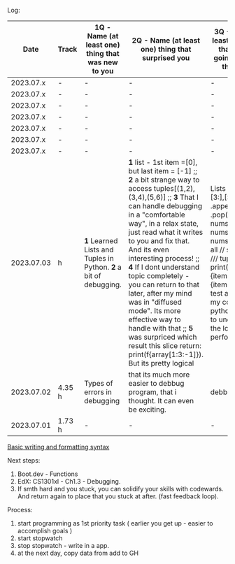 Log: 

| Date          | Track | 1Q - Name (at least one) thing that was new to you  | 2Q - Name (at least one) thing that surprised you | 3Q - Name (at least one) thing that you are going to use in the future | Comment |
| ------------- | ------------- | ------------- | ------------- | ------------- | ------------- |
| 2023.07.x  | - | - | - | - | - |
| 2023.07.x  | - | - | - | - | - |
| 2023.07.x  | - | - | - | - | - |
| 2023.07.x  | - | - | - | - | - |
| 2023.07.x  | - | - | - | - | - |
| 2023.07.x  | - | - | - | - | - |
| 2023.07.x  | - | - | - | - | - |
| 2023.07.03 |  h | **1**  Learned Lists and Tuples in Python.  **2**  a bit of debugging. | **1** list - 1st item =[0], but last item = [-1] ;; **2** a bit strange way to access tuples[(1,2),(3,4),(5,6)] ;; **3** That I can handle debugging in a "comfortable way", in a relax state, just read what it writes to you and fix that. And its even interesting process! ;; **4** If I dont understand topic completely - you can return to that later, after my mind was in "diffused mode". Its more effective way to handle with that ;; **5** was surpriced which result this slice return: print(f{array[1:3:-1]}). But its pretty logical| Lists - index[:3],[3:],[:-1]/ .append() / .pop() / del nums[1], del nums[1:3], del nums [:] -delete all // slice [::-1] /// tuple print(f"1:{items[0]}{items[1]} // **2**  test and debbug my code at pythontutor.com/ to understand the logic code perform| +2 hours in gym, where my mind went into "diffuced mode" and helped to figure out for "slice" of array[1:5:2] works **2** heard cool thing that programming is like videogames with community and escapism, but you can just code +1 hour without guilty pleasure feeling (3 steps from gaming to coding)[https://www.youtube.com/watch?v=jclr0N6mvUI&list=LL&index=3&ab_channel=bigboxSWE]|
| 2023.07.02 | 4.35 h | Types of errors in debugging | that its much more easier to debbug program, that i thought. It can even be exciting. | debbugning | Good job today :D |
| 2023.07.01 | 1.73 h | - | - | - | - |



[Basic writing and formatting syntax](https://docs.github.com/en/get-started/writing-on-github/getting-started-with-writing-and-formatting-on-github/basic-writing-and-formatting-syntax)

Next steps:
1) Boot.dev - Functions
2) EdX: CS1301xI - Ch1.3 - Debugging. 
3) If smth hard and you stuck, you can solidify your skills with codewards. And return again to place that you stuck at after. (fast feedback loop). 


Process: 
1) start programming as 1st priority task ( earlier you get up - easier to accomplish goals )
2) start stopwatch
3) stop stopwatch - write in a app.
4) at the next day, copy data from add to GH
